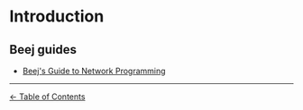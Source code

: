 # Introduction

## Beej guides

* [Beej's Guide to Network Programming](https://beej.us/guide/bgnet/html/)

------------------------------------------------
[<- Table of Contents](../README.md)
